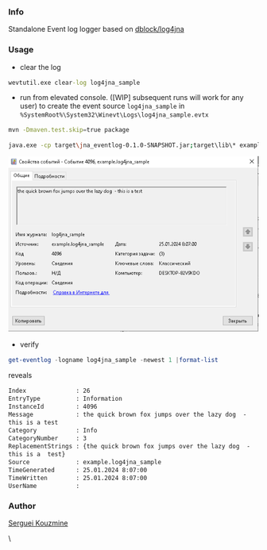 ﻿### Info

Standalone Event log logger based on [dblock/log4jna](https://github.com/dblock/log4jna)

### Usage

* clear the log
```cmd
wevtutil.exe clear-log log4jna_sample
```
* run from elevated console. ([WIP] subsequent runs will work for any user)
to create the event source `log4jna_sample` in  `%SystemRoot%\System32\Winevt\Logs\log4jna_sample.evtx`
```sh
mvn -Dmaven.test.skip=true package
```
```sh
java.exe -cp target\jna_eventlog-0.1.0-SNAPSHOT.jar;target\lib\* example.App the quick brown fox jumps over the lazy dog
```

![Event log Message](https://github.com/sergueik/springboot_study/blob/master/basic-jna-eventlog/screenshots/capture-message.png)

* verify

```powershell
get-eventlog -logname log4jna_sample -newest 1 |format-list
```
reveals
```text
Index              : 26
EntryType          : Information
InstanceId         : 4096
Message            : the quick brown fox jumps over the lazy dog  - this is a test
Category           : Info
CategoryNumber     : 3
ReplacementStrings : {the quick brown fox jumps over the lazy dog  - this is a  test}
Source             : example.log4jna_sample
TimeGenerated      : 25.01.2024 8:07:00
TimeWritten        : 25.01.2024 8:07:00
UserName           :

```

### Author
[Serguei Kouzmine](kouzmine_serguei@yahoo.com)



\